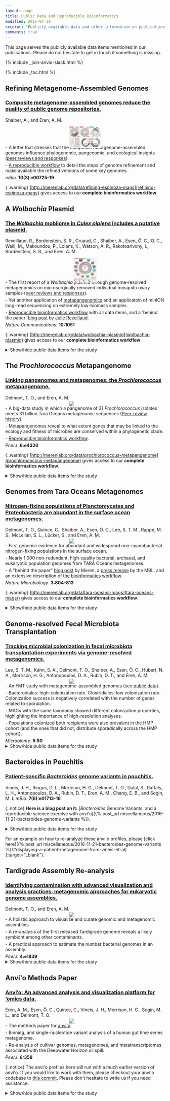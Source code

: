 ```yaml
---
layout: page
title: Public Data and Reproducible Bioinformatics
modified: 2015-07-30
excerpt: "Publicly available data and other information on publications from our lab"
comments: true
---
```


This page serves the publicly available data items mentioned in our publications. Please do not hesitate to get in touch if something is missing.

{% include _join-anvio-slack.html %}

{% include _toc.html %}

## Refining Metagenome-Assembled Genomes

<div class="pub_float">
<div class='altmetric-embed' data-badge-type='donut' data-doi="10.1128/mBio.00725-19"></div>
<div class="__dimensions_badge_embed__" data-doi="10.1128/mBio.00725-19" data-hide-zero-citations="true" data-legend="hover-bottom" data-style="small_circle"></div>
    <h3><a href=" https://doi.org/10.1128/mBio.00725-19" target="_new">Composite metagenome-assembled genomes reduce the quality of public genome repositories.</a></h3>
    <span class="pub-authors"><span class="pub-member-author">Shaiber, A.</span>, and <span class="pub-member-author">Eren, A. M</span>.</span>
    <div class="pub-info">
    <div class="pub-featured-image">
    <a href="../images/pubs/shaiber_eren_MAG_refinement.png"><img src="../images/pubs/shaiber_eren_MAG_refinement.png" style="max-width: 100px; max-height: 80px; width: auto; border: none; height: auto; margin: 0 auto; display: block; transform: translateY(15%);"/></a>
    </div>
    <div class="pub-highlights">
    <span style="display: inline-block; padding-bottom: 5px;">- A letter that stresses that the composite metagenome-assembled genomes influence phylogenomic, pangenomic, and ecological insights (<a href="../files/Shaiber_Eren_2019_reviewer_response.pdf" target="_blank">peer reviews and responses</a>).</span><br><span style="display: inline-block; padding-bottom: 5px;">-  <a href="http://merenlab.org/data/refining-espinoza-mags/" target="_blank">A reproducible workflow</a> to detail the steps of genome refinement and make available the refined versions of some key genomes.</span>
    </div>
    </div>
    <span class="pub-journal"><i>mBio</i>. <b>10(3) e00725-19</b></span>
</div>

{:.warning}
[http://merenlab.org/data/refining-espinoza-mags](refining-espinoza-mags) gives access to our **complete bioinformatics workflow**.

## A <i>Wolbachia</i> Plasmid

<div class="pub_float">
<div class="altmetric-embed" data-badge-type="donut" data-doi="10.1038/s41467-019-08973-w"></div>
<div class="__dimensions_badge_embed__" data-doi="10.1038/s41467-019-08973-w" data-hide-zero-citations="true" data-legend="hover-bottom" data-style="small_circle"></div>
    <h3><a href=" https://doi.org/10.1038/s41467-019-08973-w" target="_new">The <i>Wolbachia</i> mobilome in <i>Culex pipiens</i> includes a putative plasmid.</a></h3>
    <span class="pub-authors">Reveillaud, R., Bordenstein, S. R., Cruaud, C., <span class="pub-member-author">Shaiber, A.</span>, <span class="pub-member-author">Esen, Ö. C.</span>, O. C., Weill, M., Makoundou, P., <span class="pub-member-author">Lolans, K.</span>, <span class="pub-member-author">Watson, A. R.</span>, Rakotoarivony, I., Bordenstein, S. R., and <span class="pub-member-author">Eren, A. M</span>.</span>
    <div class="pub-info">
    <div class="pub-featured-image">
    <a href="../images/miscellaneous/2019-03-05-wolbachia-plasmid/minion-metagenomics.png"><img src="../images/miscellaneous/2019-03-05-wolbachia-plasmid/minion-metagenomics.png" style="max-width: 100px; max-height: 80px; width: auto; border: none; height: auto; margin: 0 auto; display: block; transform: translateY(15%);" /></a>
    </div>
    <div class="pub-highlights">
    <span style="display: inline-block; padding-bottom: 5px;">- The first report of a <i>Wolbachia</i> plasmid through genome-resolved metagenomics on microsurgically removed individual mosquito ovary samples (<a href="https://static-content.springer.com/esm/art%3A10.1038%2Fs41467-019-08973-w/MediaObjects/41467_2019_8973_MOESM2_ESM.pdf">peer reviews and responses</a>).</span><br /><span style="display: inline-block; padding-bottom: 5px;">-  Yet another application of <a href="https://doi.org/10.7717/peerj.4320">metapangenomics</a> and an applicatoin of minION long-read sequencing on extremely low-biomass samples.</span><br /><span style="display: inline-block; padding-bottom: 5px;">-  <a href="http://merenlab.org/data/wolbachia-plasmid">Reproducible bioinformatics workflow</a> with all data items, and a 'behind the paper' <a href="http://merenlab.org/2019/03/05/wolbachia-plasmid/">blog post</a> by <a href="https://twitter.com/JulieReve">Julie Reveillaud</a>.</span>
    </div>
    </div>
    <span class="pub-journal"><i>Nature Communications</i>. <b>10:1051</b></span>
</div>

{:.warning}
[http://merenlab.org/data/wolbachia-plasmid](wolbachia-plasmid) gives access to our **complete bioinformatics workflow**.

<details markdown="1"><summary>Show/hide public data items for the study</summary>

<div style="width: 200px; float: right; padding-left: 20px;">
<a href="../images/miscellaneous/2019-03-05-wolbachia-plasmid/metapangenomics.png" target="_blank"><img src="../images/miscellaneous/2019-03-05-wolbachia-plasmid/metapangenomics.png" style="border:none;" /></a>
</div>

* The raw sequencing data for shotgun metagenomes are available in the European Nucleotide Archive via accession code [PRJEB26028](https://www.ebi.ac.uk/ena/data/search?query=PRJEB26028).
* [doi:10.6084/m9.figshare.7306784](https://doi.org/10.6084/m9.figshare.7306784): Raw sequencing data for the MinION run for *Wolbachia* ovary samples.
* [doi:10.6084/m9.figshare.6263867](https://doi.org/10.6084/m9.figshare.6263867): FASTA files for individual assemblies of each ovary metagenome.
* [doi:10.6084/m9.figshare.6292040](https://doi.org/10.6084/m9.figshare.6292040): The four metagenome-assembled *Wolbachia* genomes.
* [doi:10.6084/m9.figshare.6380015](https://doi.org/10.6084/m9.figshare.6380015): Artificially circularized individual sequences for the plasmid *p*WCP.
* [doi:10.6084/m9.figshare.6263876](https://doi.org/10.6084/m9.figshare.6263876): The anvi’o merged profile databases for each *Culex pipiens* metagenome.
* [doi:10.6084/m9.figshare.6291650](https://doi.org/10.6084/m9.figshare.6291650): The anvi'o pan database and the genomes storage for the *Wolbachia* metapangenome. 

</details>

## The <i>Prochlorococcus</i> Metapangenome

<div class="pub_float">
<div class='altmetric-embed' data-badge-type='donut' data-doi="10.7717/peerj.4320"></div>
<div class="__dimensions_badge_embed__" data-doi="10.7717/peerj.4320" data-hide-zero-citations="true" data-legend="hover-bottom" data-style="small_circle"></div>
    <h3><a href=" https://doi.org/10.7717/peerj.4320" target="_new">Linking pangenomes and metagenomes: the <i>Prochlorococcus</i> metapangenome.</a></h3>
    <span class="pub-authors"><span class="pub-member-author">Delmont, T. O.</span>, and <span class="pub-member-author">Eren, A. M</span>.</span>
    <div class="pub-info">
    <div class="pub-featured-image">
    <a href="https://i.imgur.com/gzDpEU5.jpg"><img src="https://i.imgur.com/gzDpEU5.jpg" style="max-width: 100px; max-height: 80px; width: auto; border: none; height: auto; margin: 0 auto; display: block; transform: translateY(15%);"/></a>
    </div>
    <div class="pub-highlights">
    <span style="display: inline-block; padding-bottom: 5px;">- A big-data study in which a pangenome of 31 <i>Prochlorococcus</i> isolates meets 31 billion Tara Oceans metagenomic sequences (<a href="https://peerj.com/articles/4320/reviews/">Peer-review history</a>).</span><br><span style="display: inline-block; padding-bottom: 5px;">-  Metapangenomes reveal to what extent genes that may be linked to the ecology and fitness of microbes are conserved within a phylogenetic clade.</span><br><span style="display: inline-block; padding-bottom: 5px;">-  <a href="http://merenlab.org/data/2018_Delmont_and_Eren_Metapangenomics/" target="_blank">Reproducible bioinformatics workflow</a>.</span>
    </div>
    </div>
    <span class="pub-journal"><i>PeerJ</i>. <b>6:e4320</b></span>
</div>

{:.warning}
[http://merenlab.org/data/prochlorococcus-metapangenome](prochlorococcus-metapangenome) gives access to our **complete bioinformatics workflow**.

<details markdown="1"><summary>Show/hide public data items for the study</summary>

<div style="width: 200px; float: right; padding-left: 20px;">
<a href="prochlorococcus-metapangenome/images/genes-in-two-genomes.png" target="_blank"><img src="prochlorococcus-metapangenome/images/genes-in-two-genomes.png" style="border:none;" /></a>
</div>

* The original **TARA Oceans metagenomes** are available through the European Bioinformatics Institute ([ERP001736](https://www.ebi.ac.uk/metagenomics/projects/ERP001736)) and NCBI ([PRJEB1787](https://www.ncbi.nlm.nih.gov/sra/?term=PRJEB1787)).
* [doi:10.6084/m9.figshare.5447221](https://doi.org/10.6084/m9.figshare.5447221): 31 isolate genomes and 74 single-amplified genomes for *Prochlorococcus* we used in this study.
* [doi:10.6084/m9.figshare.5447224](https://doi.org/10.6084/m9.figshare.5447224): The anvi’o merged profile database and the static HTML summary output for *Prochlorococcus* isolate genomes across 93 TARA Oceans Project surface ocean metagenomes.
* [doi:10.6084/m9.figshare.5447227](https://doi.org/10.6084/m9.figshare.5447227): The metapangenome of *Prochlorococcus* isolates.
* [doi:10.6084/m9.figshare.5447233](https://doi.org/10.6084/m9.figshare.5447233): The metapangenome of *Prochlorococcus* single-amplified genomes.
* [doi:10.6084/m9.figshare.5447233](https://doi.org/10.6084/m9.figshare.5447233): Extended pangenome of *Prochlorococcus* isolate and single-amplified genomes.

</details>

## Genomes from Tara Oceans Metagenomes

<div class="pub_float">
<div class='altmetric-embed' data-badge-type='donut' data-doi="10.1038/s41564-018-0176-9"></div>
<div class="__dimensions_badge_embed__" data-doi="10.1038/s41564-018-0176-9" data-hide-zero-citations="true" data-legend="hover-bottom" data-style="small_circle"></div>
    <h3><a href=" https://doi.org/10.1038/s41564-018-0176-9" target="_new">Nitrogen-fixing populations of Planctomycetes and Proteobacteria are abundant in the surface ocean metagenomes.</a></h3>
    <span class="pub-authors"><span class="pub-member-author">Delmont, T. O.</span>, Quince, C., <span class="pub-member-author">Shaiber, A.</span>, <span class="pub-member-author">Esen, Ö. C.</span>, <span class="pub-member-author">Lee, S. T. M.</span>, Rappé, M. S., McLellan, S. L., Lücker, S., and <span class="pub-member-author">Eren, A. M</span>.</span>
    <div class="pub-info">
    <div class="pub-featured-image">
    <a href="http://i.imgur.com/oFRefc4.jpg"><img src="http://i.imgur.com/oFRefc4.jpg" style="max-width: 100px; max-height: 80px; width: auto; border: none; height: auto; margin: 0 auto; display: block; transform: translateY(15%);"/></a>
    </div>
    <div class="pub-highlights">
    <span style="display: inline-block; padding-bottom: 5px;">- First genomic evidence for abundant and widespread non-cyanobacterial nitrogen-fixing populations in the surface ocean.</span><br><span style="display: inline-block; padding-bottom: 5px;">-  Nearly 1,000 non-redundant, high-quality bacterial, archaeal, and eukaryotic population genomes from TARA Oceans metagenomes.</span><br><span style="display: inline-block; padding-bottom: 5px;">-  A "behind the paper" <a href="https://naturemicrobiologycommunity.nature.com/users/113363-a-murat-eren-meren/posts/34040-microbiologists-vs-shotgun-metagenomes-surface-ocean" target="_blank">blog post</a> by Meren, a <a href="http://www.mbl.edu/blog/large-scale-study-indicates-novel-and-abundant-nitrogen-fixing-microbes-in-the-surface-ocean/" target="_blank">press release</a> by the MBL, and an extensive description of <a href="http://merenlab.org/data/tara-oceans-mags/" target="_blank">the bioinformatics workflow</a>.</span>
    </div>
    </div>
    <span class="pub-journal"><i>Nature Microbiology</i>. <b>3:804–813</b></span>
</div>

{:.warning}
[http://merenlab.org/data/tara-oceans-mags](tara-oceans-mags/) gives access to our **complete bioinformatics workflow**.

<details markdown="1"><summary>Show/hide public data items for the study</summary>

<div style="width: 200px; float: right; padding-left: 20px;">
<a href="https://anvi-server.org/merenlab/tara_hbds" target="_blank"><img src="tara-oceans-mags/images/Figure_02.png" style="border:none;" /></a>
</div>

* The original **TARA Oceans metagenomes** are available through the European Bioinformatics Institute ([ERP001736](https://www.ebi.ac.uk/metagenomics/projects/ERP001736)) and NCBI ([PRJEB1787](https://www.ncbi.nlm.nih.gov/sra/?term=PRJEB1787)).
* [doi:10.6084/m9.figshare.4902920](https://doi.org/10.6084/m9.figshare.4902920): Our **raw assembly** outputs per region.
* [doi:10.6084/m9.figshare.4902917](https://doi.org/10.6084/m9.figshare.4902917): All **amino acid sequences** in our raw assemblies.
* [doi:10.6084/m9.figshare.4902923](https://doi.org/10.6084/m9.figshare.4902923): **FASTA files** for 957 non-redundant metagenome-assembled genomes.
* [doi:10.6084/m9.figshare.4902941](https://doi.org/10.6084/m9.figshare.4902941): **Self contained anvi'o profiles** for each non-redundant MAG (each of which can be visualized interactively through the program `anvi-interactive` offline).
* [doi:10.6084/m9.figshare.4902926](https://doi.org/10.6084/m9.figshare.4902926): A **static HTML output** for the anvi'o merged profile database for non-redundant MAGs (double-click the index.html file after download).
* [doi:10.6084/m9.figshare.4902938](https://doi.org/10.6084/m9.figshare.4902938): Main and Supplementary Tables and Figures. Which includes **Figure 1** (geographically bounded metagenomic co-assemblies), **Figure 2** (the nexus between phylogeny and function of HBDs), **Figure 3** (Phylogeny of nitrogen fixation genes), **Figure 4** (the abundance of nitrogen-fixing populations of Planctomycetes and Proteobacteria across oceans), **Supplementary Figure 1** (phylogenetic analysis of nifH genes), **Supplementary Table 1** (the summary of the 93 metagenomes from TARA Oceans, and the twelve geographic regions they represent), **Supplementary Table 2** (the summary of the co-assembly and binning outputs for each metagenomic set), **Supplementary Table 3** (genomic features of 957 MAGs from the non-redundant genomic database including the taxonomy for each MAG, the mean coverage, relative distribution, detection and number of recruited reads for each MAG across the 93 metagenomes, etc), **Supplementary Table 4** (the 16S rRNA gene sequence identified in HBD-09), **Supplementary Table 5** (genomic features, Pearson correlation (based on the relative distribution in 93 metagenomes), **Supplementary Table 6** (RAST subsystems and KEGG modules for the nine HBDs), **Supplementary Table 7** (nifH gene sequences in MAGs, orphan scaffolds, as well as the reference sequence γ-24774A11, along with their mean coverage across the 93 metagenomes), **Supplementary Table 8** (Genomic features of 30,244 bins manually characterized from the 12 metagenomic sets. Completion and redundancy estimates are based on the average of four bacterial single-copy gene collections), **Supplementary Table 9** (KEGG annotation for 1,077 MAGs), and **Supplementary Table 10** (Relative distribution of 1,077 MAGs across the 93 metagenomes).
* An interactive visualization for the phylogenomic analysis of 432 Proteobacteria and 43 Planctomycetes metagenome-assembled genomes from our database of 957 non-redundant MAGs is also available: [here](https://anvi-server.org/merenlab/tara_hbds).

</details>

## Genome-resolved Fecal Microbiota Transplantation

<div class="pub_float">
<div class='altmetric-embed' data-badge-type='donut' data-doi="10.1186/s40168-017-0270-x"></div>
<div class="__dimensions_badge_embed__" data-doi="10.1186/s40168-017-0270-x" data-hide-zero-citations="true" data-legend="hover-bottom" data-style="small_circle"></div>
    <h3><a href=" https://doi.org/10.1186/s40168-017-0270-x" target="_new">Tracking microbial colonization in fecal microbiota transplantation experiments via genome-resolved metagenomics.</a></h3>
    <span class="pub-authors"><span class="pub-member-author">Lee, S. T. M.</span>, Kahn, S. A., <span class="pub-member-author">Delmont, T. O.</span>, <span class="pub-member-author">Shaiber, A.</span>, <span class="pub-member-author">Esen, Ö. C.</span>, Hubert, N. A., Morrison, H. G., Antonopoulos, D. A., Rubin, D. T., and <span class="pub-member-author">Eren, A. M</span>.</span>
    <div class="pub-info">
    <div class="pub-featured-image">
    <a href="http://i.imgur.com/4e4Ic4u.jpg"><img src="http://i.imgur.com/4e4Ic4u.jpg" style="max-width: 100px; max-height: 80px; width: auto; border: none; height: auto; margin: 0 auto; display: block; transform: translateY(15%);"/></a>
    </div>
    <div class="pub-highlights">
    <span style="display: inline-block; padding-bottom: 5px;">- An FMT study with metagenome-assembled genomes (see <a href="http://merenlab.org/data/#lee-et-al-2017--fecal-transplants" target="_blank">public data</a>).</span><br><span style="display: inline-block; padding-bottom: 5px;">- Bacteroidales: high-colonization rate. Clostridiales: low colonization rate. Colonization success is negatively correlated with the number of genes related to sporulation.</span><br><span style="display: inline-block; padding-bottom: 5px;">-  MAGs with the same taxonomy showed different colonization properties, highlighting the importance of high-resolution analyses.</span><br><span style="display: inline-block; padding-bottom: 5px;">-  Populations colonized both recipients were also prevalent in the HMP cohort (and the ones that did not, distribute sporadically across the HMP cohort).</span>
    </div>
    </div>
    <span class="pub-journal"><i>Microbiome</i>. <b>5:50</b></span>
</div>

<details markdown="1"><summary>Show/hide public data items for the study</summary>

<div style="width: 200px; float: right; padding-left: 20px;">
<a href="../images/fmt_figure_01.png"><img src="../images/fmt_figure_01.png" style="border:none;" /></a>
</div>

* While the accession ID [**SRP093449**](https://www.ncbi.nlm.nih.gov/sra/?term=SRP093449){:target="_blank"} serves serves the raw shotgun metagenomic data through NCBI's Short Read Archive, [this FigShare collection](https://figshare.com/projects/Data_for_the_FMT_study_by_Lee_and_Khan_et_al_2017_/17516){:target="_blank"} gives access to all public data items detailed below.
* [doi:10.6084/m9.figshare.4792633](https://doi.org/10.6084/m9.figshare.4792633){:target="_blank"}: Files for anvi'o manual interactive for a quick visualization of the distribution of 92 donor MAGs from Lee and Khan et al study (**panel a** in the figure above). Follow these steps for a quick interactive visualization:

<div style="margin-left:50px;" markdown="1">
``` bash
# download the file
wget https://ndownloader.figshare.com/files/7879036 -O ANVIO-FMT-D-R01-R02-QUICK-VISUALIZATION.tar.gz

# unpack
tar -zxvf ANVIO-FMT-D-R01-R02-QUICK-VISUALIZATION.tar.gz

# go into the directory
cd ANVIO-FMT-D-R01-R02-QUICK-VISUALIZATION

# run anvi-interacive
anvi-interactive -p profile.db \
                 -s samples.db \
                 -t tree.txt \
                 -d data.txt \
                 --manual \
                 --title "The distribution of 92 donor MAGs"
```
</div>


* [doi:10.6084/m9.figshare.4792627](https://doi.org/10.6084/m9.figshare.4792627){:target="_blank"}: A static HTML output for the anvi'o merged profile database for the 92 donor MAGs. This static web site contains FASTA files for MAGs, coverage and detection values, functional annotations, and other essential information.
* [doi:10.6084/m9.figshare.4792621](https://doi.org/10.6084/m9.figshare.4792621){:target="_blank"}: The full anvi'o merged profile and contigs databases for the 92 donor MAGs (for each MAG gives access to the detailed information shown in **panel b** and **panel c** in the figure above). Among many other things you can do with these anvi'o files, you can use the program `anvi-refine` to study any MAG in the study in detail. MAGs are described in a collection named `MAGs`. Here is a quick example:

<div style="margin-left:50px;" markdown="1">
```bash
# download the merged anvi'o profile for the study
wget https://ndownloader.figshare.com/files/7879024 -O ANVIO-FMT-D-R01-R02-MERGED-PROFILE.tar.gz

# unpack the archive, and get into the directory
tar -zxvf ANVIO-FMT-D-R01-R02-MERGED-PROFILE.tar.gz && cd ANVIO-FMT-D-R01-R02-MERGED-PROFILE

# take a look at the MAGs stored in the profile
anvi-script-get-collection-info -p PROFILE.db -c CONTIGS.db -C MAGs
Auxiliary Data ...............................: Found: CONTIGS.h5 (v. 1)
Contigs DB ...................................: Initialized: CONTIGS.db (v. 8)

Bins in collection "MAGs"
===============================================
FMT-Donor_MAG_00027 :: PC: 95.98%, PR: 3.30%, N: 129, S: 1,914,574, D: bacteria (0.99)
FMT-Donor_MAG_00069 :: PC: 82.93%, PR: 7.68%, N: 154, S: 1,168,783, D: bacteria (0.91)
FMT-Donor_MAG_00025 :: PC: 96.34%, PR: 3.99%, N: 139, S: 2,740,980, D: bacteria (1.00)
FMT-Donor_MAG_00068 :: PC: 76.07%, PR: 0.72%, N: 109, S: 1,012,764, D: bacteria (0.77)
FMT-Donor_MAG_00041 :: PC: 89.80%, PR: 3.63%, N: 282, S: 2,471,626, D: bacteria (0.93)
FMT-Donor_MAG_00010 :: PC: 100.00%, PR: 4.38%, N: 224, S: 3,125,246, D: bacteria (1.04)
(...)

# pick one, and visualize it interactively
anvi-refine -p PROFILE.db -c CONTIGS.db -C MAGs -b FMT-Donor_MAG_00054

# which should play out just like in the following video
```
</div>

<div style="margin-left:50px;" markdown="1">

This is what you should see after entering the last command in your terminal:

<div style="position:relative;height:0;padding-bottom:75.0%"><iframe src="https://www.youtube.com/embed/DCQIIPjT8Bo?ecver=2" width="480" height="360" frameborder="0" style="position:absolute;width:100%;height:100%;left:0" allowfullscreen></iframe></div>
</div>

* [doi:10.6084/m9.figshare.4793761](https://doi.org/10.6084/m9.figshare.4793761){:target="_blank"}: Individual anvi'o profiles for the occurrence of each the FMT donor MAG across 151 HMP gut metagenomes (for each MAG gives access to the information shown in **panel d** in the figure above).
* [doi:10.6084/m9.figshare.4792645](https://doi.org/10.6084/m9.figshare.4792645){:target="_blank"}: Individual figures that show the detection of 92 donor MAGs in 151 HMP gut metagenomes.

</details>


## Bacteroides in Pouchitis

<div class="pub_float">
<div class='altmetric-embed' data-badge-type='donut' data-doi="10.1128/mBio.01713-16"></div>
<div class="__dimensions_badge_embed__" data-doi="10.1128/mBio.01713-16" data-hide-zero-citations="true" data-legend="hover-bottom" data-style="small_circle"></div>
    <h3><a href=" https://doi.org/10.1128/mBio.01713-16" target="_new">Patient-specific <i>Bacteroides</i> genome variants in pouchitis.</a></h3>
    <span class="pub-authors">Vineis, J. H., Ringus, D. L., Morrison, H. G., <span class="pub-member-author">Delmont, T. O.</span>, Dalal, S., Raffals, L. H., Antonopoulos, D. A., Rubin, D. T., <span class="pub-member-author">Eren, A. M</span>., Chang, E. B., and Sogin, M. L</span>
    <span class="pub-journal"><i>mBio</i>. <b>7(6):e01713-16</b></span>
</div>

{:.notice}
**Here is a blog post on it:** [*Bacteroides* Genome Variants, and a reproducible science exercise with anvi'o]({% post_url miscellaneous/2016-11-21-bacteroides-genome-variants %}).

<details markdown="1"><summary>Show/hide public data items for the study</summary>

* Anvi'o profiles: [https://doi.org/10.6084/m9.figshare.3851364](https://doi.org/10.6084/m9.figshare.3851364){:target="_blank"}
* Primary and supplementary figures: [https://doi.org/10.6084/m9.figshare.3851481.v2](https://doi.org/10.6084/m9.figshare.3851481.v2){:target="_blank"}
* Supplementary tables: [https://doi.org/10.6084/m9.figshare.3851478.v2](https://doi.org/10.6084/m9.figshare.3851478.v2){:target="_blank"}

</details>

For an example on how to re-analyze these anvi'o profiles, please [click here]({% post_url miscellaneous/2016-11-21-bacteroides-genome-variants %}/#displaying-a-patient-metagenome-from-vineis-et-al){:target="_blank"}.


## Tardigrade Assembly Re-analysis

<div class="pub_float">
<div class='altmetric-embed' data-badge-type='donut' data-doi="10.7717/peerj.1839"></div>
<div class="__dimensions_badge_embed__" data-doi="10.7717/peerj.1839" data-hide-zero-citations="true" data-legend="hover-bottom" data-style="small_circle"></div>
    <h3><a href=" https://doi.org/10.7717/peerj.1839" target="_new">Identifying contamination with advanced visualization and analysis practices: metagenomic approaches for eukaryotic genome assemblies.</a></h3>
    <span class="pub-authors"><span class="pub-member-author">Delmont, T. O.</span>, and <span class="pub-member-author">Eren, A. M</span>.</span>
    <div class="pub-info">
    <div class="pub-featured-image">
    <a href="../images/pubs/delmont_tardigrade.png"><img src="../images/pubs/delmont_tardigrade.png" style="max-width: 100px; max-height: 80px; width: auto; border: none; height: auto; margin: 0 auto; display: block; transform: translateY(15%);"/></a>
    </div>
    <div class="pub-highlights">
    <span style="display: inline-block; padding-bottom: 5px;">- A holistic approach to visualize and curate genomic and metagenomic assemblies.</span><br><span style="display: inline-block; padding-bottom: 5px;">- A re-analysis of the first released Tardigrade genome reveals a likely symbiont among other contaminants.</span><br><span style="display: inline-block; padding-bottom: 5px;">-  A practical approach to estimate the number bacterial genomes in an assembly.</span>
    </div>
    </div>
    <span class="pub-journal"><i>PeerJ</i>. <b>4:e1839</b></span>
</div>

<details markdown="1"><summary>Show/hide public data items for the study</summary>

* [This link](https://ndownloader.figshare.com/files/3677700) will download the archive file for anvi'o profile for merged datasets (221 Mb). The run script in this archive will automatically start the anvi'o interactive interface, and draw **Figure 1** (compatible with anvi'o v1.2.2, for which a [docker container]({% post_url anvio/2015-08-22-docker-image-for-anvio %}) is available).
* Visit [this adress](http://anvio.org/data/Delmont_et_al-2016-Tardigrade-Summary/) to view the anvi'o summary for genomic selections in Figure 1. Alternatively, you can use [this address](https://ndownloader.figshare.com/files/3677703) to download this static HTML output to view on your own computer.
* Following links give access to the individual genome files:

  - [Draft genome for *H. dujardini*](http://anvio.org/data/Delmont_et_al-2016-Tardigrade-Summary/bin_by_bin/Tardigrade_draft_genome_01/Tardigrade_draft_genome_01-contigs.fa)
  - [Bacterial draft genome 01](http://anvio.org/data/Delmont_et_al-2016-Tardigrade-Summary/bin_by_bin/Bacterial_draft_genome_01/Bacterial_draft_genome_01-contigs.fa)
  - [Bacterial draft genome 02](http://anvio.org/data/Delmont_et_al-2016-Tardigrade-Summary/bin_by_bin/Bacterial_draft_genome_02/Bacterial_draft_genome_02-contigs.fa)
  - [Bacterial draft genome 03](http://anvio.org/data/Delmont_et_al-2016-Tardigrade-Summary/bin_by_bin/Bacterial_draft_genome_03/Bacterial_draft_genome_03-contigs.fa)

* [This link](https://ndownloader.figshare.com/files/3677706) will download everything necessary to recreate -an unpolished version of- **Figure 2** appears in the manuscript, including the run script that will run the process automatically (compatible both with v1 and v2 branches of anvi'o).
* Following links give access to media files and supplementary tables:
  - [**Figure 1**](https://ndownloader.figshare.com/files/3677709). *Holistic assessment of the tardigrade genome release from Boothby et al. (2015). Dendrogram in the center organizes scaffolds based on sequence composition and coverage values in data from 11 DNA libraries. Scaffolds larger than 40 kbp were split into sections of 20 kbp for visualization purposes. Splits are displayed in the first inner circle and GC-content (0-71%) in the second circle. In the following 11 layers, each bar represents the portion of scaffolds covered by short reads in a given sample. The next layer shows the same information for RNA-Seq data. Scaffolds harboring genes used by Boothby et al. to support the expended HGT hypothesis is shown in the next layer. Finally, the most outer layer shows our selections of scaffolds as draft genome bins: the curated tardigrade genome (selection number 1), as well as three near-complete bacterial genomes originating from various contamination sources (selection number 2, 3, and 4).*
  - [**Figure 2**](https://ndownloader.figshare.com/files/3677715). *Occurrence of the 139 bacterial single-copy genes reported by Campbell et al. (2013) across scaffold collections. The top two plots display the frequency and distribution of single-copy genes in the raw tardigrade genomic assembly generated by Boothby et al. (2015), and Koutsovoulos et al. (2015), respectively. The bottom two plots display the same information for each of the curated tardigrade genomes. Each bar represents the squared-root normalized number of significant hits per single-copy gene. The same information is visualized as box-plots on the left side of each plot.*
  - [**Supplementary Figire 1**](https://ndownloader.figshare.com/files/3677712). *Visualization and curation of the raw tardigrade genome assembly from Koutsovoulos et al. (2015). In the left panel (curation step I), 24,841 scaffolds that were longer than 1 kbp from the raw assembly were clustered based on sequence composition and coverage values in data from the two Illumina sequencing libraries (the inner dendrogram). Scaffolds longer than 40 kbp were split into sections of 20 kbp for visualization purposes. The second layer shows the GC-content for each scaffold. Next two view layers represent the log-normalized mean coverage values for scaffolds in the two sequencing datasets. Finally, our scaffold selections (tardigrade draft 01 and six bacterial draft genomes) are displayed in the outer layer. In the right panel (curation step II), the 15,839 scaffolds from the tardigrade selection from step I were clustered based on sequence composition only for a more precise curation. Additional scaffold selections (tardigrade draft 02 and two bacterial draft genomes) are displayed in the outer layer.*
  - [**Supplementary Table 1**](https://ndownloader.figshare.com/files/3677718). *Summary of H. dujardini and bacterial genomes identified from the raw assembly results of Boothby et al. (2015) and Koutsovoulos et al. (2015). * Inferred from Boothby et al. (2015) and Koutsovoulos et al. (2015) publications. ** Scores were calculated using bacterial single copy genes from Campbell et al. (2013) and are only used to assess bacterial contamination levels in the eukaryotic assembly results.
  - [**Supplementary Table 2**](https://ndownloader.figshare.com/files/3677721). *Summary of functions identified by RAST in the bacterial draft genome #2 (selection #3 in Fig. 1).*
  - [**Supplementary Table 3**](https://ndownloader.figshare.com/files/3677724). *Summary of HMM hits for each bacterial single-copy gene (collection of 139 from Campbell et al. (2013)) identified in 1) the raw assembly by Boothby et al. (2015), 2) the raw assembly by Koutsovoulos et al. (2015), 3) the curated draft genome of Hypsibius dujardini  from Boothby et al. assembly in this study, and 4) the curated draft genome of H. dujardini from Koutsovoulos et al. (2015).*

{:.notice}
Everything mentioned on this page can be cited using doi [10.6084/m9.figshare.2067057](https://doi.org/10.6084/m9.figshare.2067057).

</details>

## Anvi'o Methods Paper

<div class="pub_float">
<div class='altmetric-embed' data-badge-type='donut' data-doi="10.7717/peerj.1319"></div>
<div class="__dimensions_badge_embed__" data-doi="10.7717/peerj.1319" data-hide-zero-citations="true" data-legend="hover-bottom" data-style="small_circle"></div>
    <h3><a href=" https://doi.org/10.7717/peerj.1319" target="_new">Anvi’o: An advanced analysis and visualization platform for ‘omics data.</a></h3>
    <span class="pub-authors"><span class="pub-member-author">Eren, A. M</span>., <span class="pub-member-author">Esen, Ö. C.</span>, Quince, C., Vineis, J. H., Morrison, H. G., Sogin, M. L., and <span class="pub-member-author">Delmont, T. O.</span></span>
    <div class="pub-info">
    <div class="pub-featured-image">
    <a href="http://i.imgur.com/d1c7bUY.png"><img src="http://i.imgur.com/d1c7bUY.png" style="max-width: 100px; max-height: 80px; width: auto; border: none; height: auto; margin: 0 auto; display: block; transform: translateY(15%);"/></a>
    </div>
    <div class="pub-highlights">
    <span style="display: inline-block; padding-bottom: 5px;">- The methods paper for <a href="http://merenlab.org/software/anvio/" target="_blank">anvi'o</a>.</span><br><span style="display: inline-block; padding-bottom: 5px;">-  Binning, and single-nucleotide variant analysis of a human gut time series metagenome.</span><br><span style="display: inline-block; padding-bottom: 5px;">-  Re-analysis of cultivar genomes, metagenomes, and metatranscriptomes associated with the Deepwater Horizon oil spill.</span>
    </div>
    </div>
    <span class="pub-journal"><i>PeerJ</i>. <b>6:358</b></span>
</div>

{:.notice}
The anvi'o profiles here will run with a much earlier version of anvi'o. If you would like to work with them, please checkout your anvi'o codebase to [this commit](https://github.com/meren/anvio/commit/265318856301ab4f7a71911aeaefb524339efbb3). Please don't hesitate to write us if you need assistance.

<details markdown="1"><summary>Show/hide public data items for the study</summary>

---

**Daily Infant Gut Samples by Sharon _et al._**. Raw data and anvi'o results for the section on supervised binning and the analysis of the variability in genome bins.

* Visit [this address](http://umkk2268fc06.merenbey.koding.io:8080) to **try the anvi'o interactive interface** on the infant gut data, which provides the basis for **Figure 2**.
* You can [view the summary of the 13 bins](http://anvio.org/data/INFANT-CLC-SUMMARY-SUPERVISED), or you can [download the browsable output](http://anvio.org/data/INFANT-CLC-SUMMARY-SUPERVISED.tar.gz).
* [This Github repository](https://github.com/meren/anvio-methods-paper-analyses) gives access to the code that generates **Figure 3** (see the [relevant](https://github.com/meren/anvio-methods-paper-analyses/tree/master/SHARON_et_al/VARIABILITY_REPORTS) directory).
* You can download the output of `anvi-merge` (the merged profile db, and the annotation db) for the infant gut metagenomes [from here](https://doi.org/10.6084/m9.figshare.1499236).

---

**Pensacola Beach Samples by Overholt _et al._ and Rodriguez-R _et al._**. Raw data and anvi'o results for the section on linking cultivar genomes with metagenomes.

* While [this address](http://anvio.org/data/OVERHOLT-CULTIVARS-SUMMARY) gives access to the anvi'o summary of the ten cultivar genomes ([download](http://anvio.org/data/OVERHOLT-CULTIVARS-SUMMARY.tar.gz)), [this one](http://anvio.org/data/RODRIGUEZ-R-MG-SUMMARY) serves the 56 metagenomic bins ([download](http://anvio.org/data/RODRIGUEZ-R-MG-SUMMARY.tar.gz)) shown in **Figure 4**.
* You can download the output of `anvi-merge` for the mapping of metagenomes to Overholt cultivars [from here](https://doi.org/10.6084/m9.figshare.1499234), and the output for `anvi-merge` for metagenomic bins is available [here](https://doi.org/10.6084/m9.figshare.1499248).

---

**Gulf of Mexico Samples by Mason _et al._, and Yergeau _et al._**. Results for the section on linking metagenomes, metatranscriptomes, and single-cell genomes.

* You can [view the summary of the two bins](http://anvio.org/data/MASON-SAGs-SUMMARY-SUPERVISED) identified in the assembly of the single-cell genomes ([download](http://anvio.org/data/MASON-SAGs-SUMMARY-SUPERVISED.tar.gz)) (**Figure 5 panel A**).
* You can [view the summary of the three bins](http://anvio.org/data/MASON-YERGEAU-MG-SUMMARY-SUPERVISED) identified in the metagenomic assembly ([download](http://anvio.org/data/MASON-YERGEAU-MG-SUMMARY-SUPERVISED.tar.gz)) (**Figure 5 panel B**).
* [This Github repository](https://github.com/meren/anvio-methods-paper-analyses) also gives access to the code that generates **Figure 5 panel C** (see the [relevant](https://github.com/meren/anvio-methods-paper-analyses/tree/master/MASON_et_al/SCATTER_PLOTS) directory).
* You can download the output of `anvi-merge` for the mapping of all samples against the assembly of SAGs [from here](https://doi.org/10.6084/m9.figshare.1499235), and the output for `anvi-merge` for mapping to metagenomic contigs is available [here](https://doi.org/10.6084/m9.figshare.1499246).

---

**Media and Supplementary files**.

* Tables: [Additional file 1](https://doi.org/10.6084/m9.figshare.1499237), [Additional file 2](https://doi.org/10.6084/m9.figshare.1499238), [Additional file 3](https://doi.org/10.6084/m9.figshare.1499239).
* Figures: [Figure 1](https://doi.org/10.6084/m9.figshare.1499240), [Figure 2](https://doi.org/10.6084/m9.figshare.1499241), [Figure 3](https://doi.org/10.6084/m9.figshare.1499242), [Figure 4](https://doi.org/10.6084/m9.figshare.1499243), [Figure 5](https://doi.org/10.6084/m9.figshare.1499244), [Supplementary Figure 1](https://doi.org/10.6084/m9.figshare.1499245), [Supplementary Figure 2](https://doi.org/10.6084/m9.figshare.1499247).

</details>

<div style="height:100px;">&nbsp;</div>
